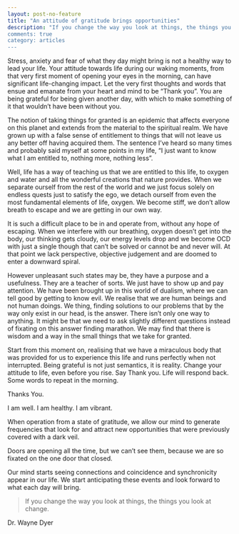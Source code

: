 ```yaml
---
layout: post-no-feature
title: "An attitude of gratitude brings opportunities"
description: "If you change the way you look at things, the things you look at change.
comments: true
category: articles
---
```


Stress, anxiety and fear of what they day might bring is not a healthy way to lead your life. Your attitude towards life during our waking moments, from that very first moment of opening your eyes in the morning, can have significant life-changing impact. Let the very first thoughts and words that ensue and emanate from your heart and mind to be “Thank you”. You are being grateful for being given another day, with which to make something of it that wouldn’t have been without you.

The notion of taking things for granted is an epidemic that affects everyone on this planet and extends from the material to the spiritual realm. We have grown up with a false sense of entitlement to things that will not leave us any better off having acquired them. The sentence I’ve heard so many times and probably said myself at some points in my life, “I just want to know what I am entitled to, nothing more, nothing less”.

Well, life has a way of teaching us that we are entitled to this life, to oxygen and water and all the wonderful creations that nature provides. When we separate ourself from the rest of the world and we just focus solely on endless quests just to satisfy the ego, we detach ourself from even the most fundamental elements of life, oxygen. We become stiff, we don’t allow breath to escape and we are getting in our own way.

It is such a difficult place to be in and operate from, without any hope of escaping. When we interfere with our breathing, oxygen doesn’t get into the body, our thinking gets cloudy, our energy levels drop and we become OCD with just a single though that can’t be solved or cannot be and never will. At that point we lack perspective, objective judgement and are doomed to enter a downward spiral. 

However unpleasant such states may be, they have a purpose and a usefulness. They are a teacher of sorts. We just have to show up and pay attention. We have been brought up in this world of dualism, where we can tell good by getting to know evil. We realise that we are human beings and not human doings. We thing, finding solutions to our problems that by the way only exist in our head, is the answer. There isn’t only one way to anything. It might be that we need to ask slightly different questions instead of fixating on this answer finding marathon. We may find that there is wisdom and a way in the small things that we take for granted.

Start from this moment on, realising that we have a miraculous body that was provided for us to experience this life and runs perfectly when not interrupted. Being grateful is not just semantics, it is reality. Change your attitude to life, even before you rise. Say Thank you. Life will respond back. Some words to repeat in the morning.

Thanks You.

I am well.
I am healthy.
I am vibrant.

When operation from a state of gratitude, we allow our mind to generate frequencies that look for and attract new opportunities that were previously covered with a dark veil.

Doors are opening all the time, but we can’t see them, because we are so fixated on the one door that closed.

Our mind starts seeing connections and coincidence and synchronicity appear in our life. We start anticipating these events and look forward to what each day will bring.

> If you change the way you look at things, the things you look at change.

Dr. Wayne Dyer